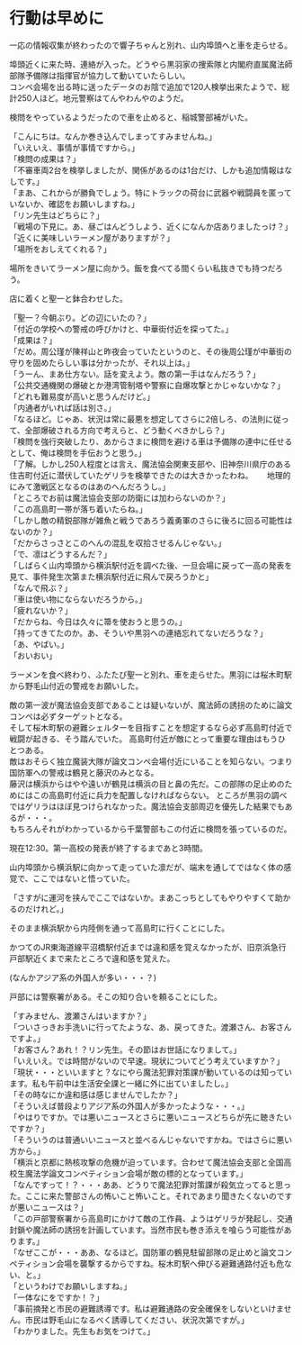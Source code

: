 # 行動は早めに

一応の情報収集が終わったので響子ちゃんと別れ、山内埠頭へと車を走らせる。

埠頭近くに来た時、連絡が入った。どうやら黒羽家の捜索隊と内閣府直属魔法師部隊予備隊は指揮官が協力して動いていたらしい。  
コンペ会場を出る時に送ったデータのお陰で追加で120人検挙出来たようで、総計250人ほど。地元警察はてんやわんやのようだ。

検問をやっているようだったので車を止めると、稲城警部補がいた。

「こんにちは。なんか巻き込んでしまってすみませんね。」  
「いえいえ、事情が事情ですから。」  
「検問の成果は？」  
「不審車両2台を検挙しましたが、関係があるのは1台だけ、しかも追加情報はなしです。」  
「まあ、これからが勝負でしょう。特にトラックの荷台に武器や戦闘員を匿っていないか、確認をお願いしますね。」  
「リン先生はどちらに？」  
「戦場の下見に。あ、昼ごはんどうしよう、近くになんか店ありましたっけ？」  
「近くに美味しいラーメン屋がありますが？」  
「場所をおしえてくれる？」

場所をきいてラーメン屋に向かう。飯を食べてる間くらい私抜きでも持つだろう。

店に着くと聖一と鉢合わせした。

「聖一？今朝ぶり。どの辺にいたの？」  
「付近の学校への警戒の呼びかけと、中華街付近を探ってた。」  
「成果は？」  
「だめ。周公瑾が陳祥山と昨夜会っていたというのと、その後周公瑾が中華街の守りを固めたらしい事は分かったが、それ以上は。」  
「うーん、まあ仕方ない。話を変えよう。敵の第一手はなんだろう？」  
「公共交通機関の爆破とか港湾管制塔や警察に自爆攻撃とかじゃないかな？」  
「どれも難易度が高いと思うんだけど。」  
「内通者がいれば話は別さ。」  
「なるほど。じゃあ、状況は常に最悪を想定してさらに2倍しろ、の法則に従って、全部爆破される方向で考えらと、どう動くべきかしら？」  
「検問を強行突破したり、あからさまに検問を避ける車は予備隊の連中に任せるとして、俺は検問を手伝おうと思う。」  
「了解。しかし250人程度とは言え、魔法協会関東支部や、旧神奈川県庁のある住吉町付近に潜伏していたゲリラを検挙できたのは大きかったわね。　　
地理的にみて激戦区となるのはあのへんだろうし。」  
「ところでお前は魔法協会支部の防衛には加わらないのか？」  
「この高島町一帯が落ち着いたらね。」  
「しかし敵の精鋭部隊が雑魚と戦うであろう義勇軍のさらに後ろに回る可能性はないのか？」  
「だからさっさとこのへんの混乱を収拾させるんじゃない。」  
「で、凛はどうするんだ？」  
「しばらく山内埠頭から横浜駅付近を調べた後、一旦会場に戻って一高の発表を見て、事件発生次第また横浜駅付近に飛んで戻ろうかと」  
「なんで飛ぶ？」  
「車は使い物にならないだろうから。」  
「疲れないか？」  
「だからね、今日は久々に箒を使おうと思うの。」  
「持ってきてたのか。あ、そういや黒羽への連絡忘れてないだろうな？」  
「あ、やばい。」  
「おいおい」

ラーメンを食べ終わり、ふたたび聖一と別れ、車を走らせた。黒羽には桜木町駅から野毛山付近の警戒をお願いした。

敵の第一波が魔法協会支部であることは疑いないが、魔法師の誘拐のために論文コンペは必ずターゲットとなる。  
そして桜木町駅の避難シェルターを目指すことを想定するなら必ず高島町付近で戦闘が起きる、そう踏んでいた。
高島町付近が敵にとって重要な理由はもうひとつある。  
敵はおそらく独立魔装大隊が論文コンペ会場付近にいることを知らない。つまり国防軍への警戒は鶴見と藤沢のみとなる。  
藤沢は横浜からはやや遠いが鶴見は横浜の目と鼻の先だ。この部隊の足止めのためにはこの高島町付近に兵力を配置しなければならない。
ところが黒羽の調べではゲリラはほぼ見つけられなかった。魔法協会支部周辺を優先した結果でもあるが・・・。  
もちろんそれがわかっているから千葉警部もこの付近に検問を張っているのだ。

現在12:30。第一高校の発表が終了するまであと3時間。

山内埠頭から横浜駅に向かって走っていた凛だが、端末を通してではなく体の感覚で、ここではないと悟っていた。

「さすがに運河を挟んでここではないか。まあこっちとしてもやりやすくて助かるのだけれど。」

そのまま横浜駅から内陸側を通って高島町に行くことにした。

かつてのJR東海道線平沼橋駅付近までは違和感を覚えなかったが、旧京浜急行戸部駅近くまで来たところで違和感を覚えた。

(なんかアジア系の外国人が多い・・・？)

戸部には警察署がある。そこの知り合いを頼ることにした。

「すみません、渡瀬さんはいますか？」  
「ついさっきお手洗いに行ってたような、あ、戻ってきた。渡瀬さん、お客さんですよ。」  
「お客さん？あれ！？リン先生。その節はお世話になりまして。」  
「いえいえ。では時間がないので早速。現状についてどう考えていますか？」  
「現状・・・といいますと？なにやら魔法犯罪対策課が動いているのは知っています。私も午前中は生活安全課と一緒に外に出ていましたし。」  
「その時なにか違和感は感じませんでしたか？」  
「そういえば普段よりアジア系の外国人が多かったような・・・。」  
「やはりですか。では悪いニュースとさらに悪いニュースどちらが先に聴きたいですか？」  
「そういうのは普通いいニュースと並べるんじゃないですかね。ではさらに悪い方から。」  
「横浜と京都に熱核攻撃の危機が迫っています。合わせて魔法協会支部と全国高校生魔法学論文コンペティション会場が敵の標的となっています。」  
「なんですって！？・・・ああ、どうりで魔法犯罪対策課が殺気立ってると思った。ここに来た警部さんの怖いこと怖いこと。それであまり聞きたくないのですが悪いニュースは？」  
「この戸部警察署から高島町にかけて敵の工作員、ようはゲリラが発起し、交通封鎖や魔法師の誘拐を計画しています。当然市民も巻き添えを喰らう可能性があります。」  
「なぜここが・・・ああ、なるほど。国防軍の鶴見駐留部隊の足止めと論文コンペティション会場を襲撃するからですね。桜木町駅へ伸びる避難通路付近も危ない、と。」  
「というわけでお願いしますね。」  
「一体なにをですか！？」  
「事前摘発と市民の避難誘導です。私は避難通路の安全確保をしないといけません。市民は野毛山になるべく誘導してください、状況次第ですが。」  
「わかりました。先生もお気をつけて。」
